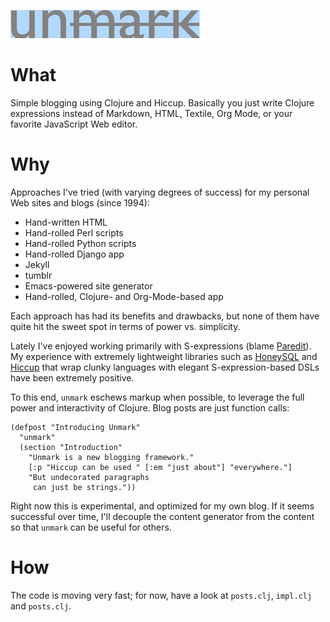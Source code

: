 
![image](img/unmark-sm.png)

# What

Simple blogging using Clojure and Hiccup.  Basically you just write
Clojure expressions instead of Markdown, HTML, Textile, Org Mode, or
your favorite JavaScript Web editor.

# Why

Approaches I've tried (with varying degrees of success) for my personal Web sites and blogs (since 1994):

- Hand-written HTML
- Hand-rolled Perl scripts
- Hand-rolled Python scripts
- Hand-rolled Django app
- Jekyll
- tumblr
- Emacs-powered site generator
- Hand-rolled, Clojure- and Org-Mode-based app

Each approach has had its benefits and drawbacks, but none of them
have quite hit the sweet spot in terms of power vs. simplicity.

Lately I've enjoyed working primarily with S-expressions (blame
[Paredit](http://www.emacswiki.org/emacs/ParEdit)).  My experience
with extremely lightweight libraries such as
[HoneySQL](https://github.com/jkk/honeysql) and
[Hiccup](https://github.com/weavejester/hiccup) that wrap clunky
languages with elegant S-expression-based DSLs have been extremely
positive.

To this end, `unmark` eschews markup when possible, to leverage the
full power and interactivity of Clojure.  Blog posts are just function
calls:


    (defpost "Introducing Unmark"
      "unmark"
      (section "Introduction"
        "Unmark is a new blogging framework."
        [:p "Hiccup can be used " [:em "just about"] "everywhere."]
        "But undecorated paragraphs
         can just be strings."))

Right now this is experimental, and optimized for my own blog.  If it
seems successful over time, I'll decouple the content generator from
the content so that `unmark` can be useful for others.

# How

The code is moving very fast; for now, have a look at `posts.clj`,
`impl.clj` and `posts.clj`.

